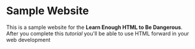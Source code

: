 # Sample Website

This is a sample website for the <b>Learn Enough HTML to Be Dangerous</b>.
After you complete this <em>tutorial</em> you'll be able to use HTML forward in your web development
